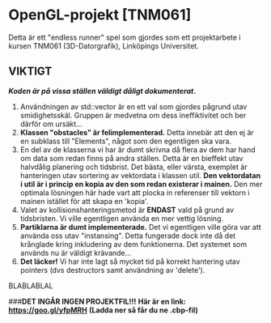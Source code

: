 # OpenGL-projekt [TNM061]

Detta är ett "endless runner" spel som gjordes som ett projektarbete i kursen TNM061 (3D-Datorgrafik), Linköpings Universitet.


## VIKTIGT

**_Koden är på vissa ställen väldigt dåligt dokumenterat_.**

  1. Användningen av std::vector är en ett val som gjordes pågrund utav smidighetsskäl. Gruppen är medvetna om dess ineffiktivitet och ber därför om ursäkt...
  2. **Klassen "obstacles" är felimplementerad.** Detta innebär att den ej är en subklass till "Elements", något som den egentligen ska vara.
  3. En del av de klasserna vi har är dumt skrivna då flera av dem har hand om data som redan finns på andra ställen. Detta är en bieffekt utav halvdålig planering och tidsbrist. Det bästa, eller värsta, exemplet är hanteringen utav sortering av vektordata i klassen util. **Den vektordatan i util är i princip en kopia av den som redan existerar i mainen.** Den  mer optimala lösningen här hade vart att plocka in referenser till vektorn i mainen istället för att skapa en 'kopia'.
  4. Valet av kollisionshanteringsmetod är **ENDAST** vald på grund av tidsbristen. Vi ville egentligen använda en mer vettig lösning.
  5. **Partiklarna är dumt implementerade.** Det vi egentligen ville göra var att använda oss utav "instansing". Detta fungerade dock inte då det krånglade kring inkludering av dem funktionerna. Det systemet som används nu är väldigt krävande...
  6. **Det läcker!** Vi har inte lagt så mycket tid på korrekt hantering utav pointers (dvs destructors samt användning av 'delete'). 

BLABLABLAL

  
###**DET INGÅR INGEN PROJEKTFIL!!!**
**Här är en link: https://goo.gl/yfpMRH**
__(Ladda ner så får du ne .cbp-fil)__
